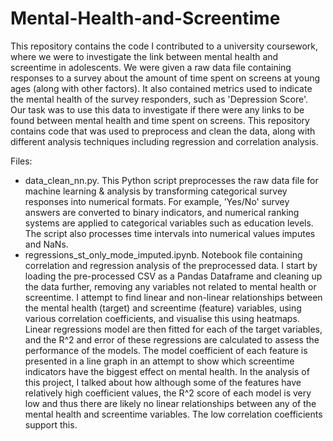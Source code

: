 # Mental-Health-and-Screentime
This repository contains the code I contributed to a university coursework, where we were to investigate the link between mental health and screentime in adolescents. We were given a raw data file containing responses to a survey about the amount of time spent on screens at young ages (along with other factors). It also contained metrics used to indicate the mental health of the survey responders, such as 'Depression Score'. Our task was to use this data to investigate if there were any links to be found between mental health and time spent on screens. This repository contains code that was used to preprocess and clean the data, along with different analysis techniques including regression and correlation analysis.

Files:
- data_clean_nn.py. This Python script preprocesses the raw data file for machine learning & analysis by transforming categorical survey responses into numerical formats. For example, 'Yes/No' survey answers are converted to binary indicators, and numerical ranking systems are applied to categorical variables such as education levels. The script also processes time intervals into numerical values imputes and NaNs.
- regressions_st_only_mode_imputed.ipynb. Notebook file containing correlation and regression analysis of the preprocessed data. I start by loading the pre-processed CSV as a Pandas Dataframe and cleaning up the data further, removing any variables not related to mental health or screentime. I attempt to find linear and non-linear relationships between the mental health (target) and screentime (feature) variables, using various correlation coefficients, and visualise this using heatmaps. Linear regressions model are then fitted for each of the target variables, and the R^2 and error of these regressions are calculated to assess the performance of the models. The model coefficient of each feature is presented in a line graph in an attempt to show which screentime indicators have the biggest effect on mental health. In the analysis of this project, I talked about how although some of the features have relatively high coefficient values, the R^2 score of each model is very low and thus there are likely no linear relationships between any of the mental health and screentime variables. The low correlation coefficients support this.
